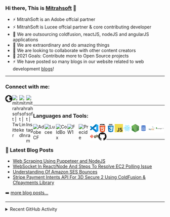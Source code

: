 ### Hi there, This is [Mitrahsoft][website] 👋

- ⚡ MitrahSoft is an Adobe offcial partner
- ⚡ MitrahSoft is Lucee offcial partner & core contributing developer
- 🔭 We are outsourcing coldfusion, reactJS, nodeJS and angularJS applications
- 🌱 We are extraordinary and do amazing things
- 👯 We are looking to collaborate with other content creators
- 🥅 2021 Goals: Contribute more to Open Source projects
- ⚡ We have posted so many blogs in our website related to web development [blogs]!

---
### Connect with me:

[<img align="left" alt="mitrahsoft.com" width="22px" src="https://raw.githubusercontent.com/iconic/open-iconic/master/svg/globe.svg" />][website]
[<img align="left" alt="mitrahsoft | Twitter" width="22px" src="https://cdn.jsdelivr.net/npm/simple-icons@v3/icons/twitter.svg" />][twitter]
[<img align="left" alt="mitrahsoft | LinkedIn" width="22px" src="https://cdn.jsdelivr.net/npm/simple-icons@v3/icons/linkedin.svg" />][linkedin]
[<img align="left" alt="mitrahsoft | Instagram" width="22px" src="https://cdn.jsdelivr.net/npm/simple-icons@v3/icons/instagram.svg" />][instagram]

<br />

---

### Languages and Tools:

<img align="left" alt="Adobe CF" width="36px" src="https://images.mitrahsoft.com/assets/img/tech_we_use/ColdFusion.svg" />
<img align="left" alt="Lucee" width="36px" src="https://images.mitrahsoft.com/assets/img/tech_we_use/Lucee.png" />
<img align="left" alt="ColdBox" width="36px" src="https://images.mitrahsoft.com/assets/img/tech_we_use/Coldbox.png" />
<img align="left" alt="FW1" width="36px" src="https://images.mitrahsoft.com/assets/img/tech_we_use/_framework_1.png" />
<img align="left" alt="Precide" width="36px" src="https://images.mitrahsoft.com/assets/img/tech_we_use/presidecms.svg" />
<img align="left" alt="Visual Studio Code" width="26px" src="https://raw.githubusercontent.com/github/explore/80688e429a7d4ef2fca1e82350fe8e3517d3494d/topics/visual-studio-code/visual-studio-code.png" />
<img align="left" alt="HTML5" width="26px" src="https://raw.githubusercontent.com/github/explore/80688e429a7d4ef2fca1e82350fe8e3517d3494d/topics/html/html.png" />
<img align="left" alt="CSS3" width="26px" src="https://raw.githubusercontent.com/github/explore/80688e429a7d4ef2fca1e82350fe8e3517d3494d/topics/css/css.png" />
<img align="left" alt="JavaScript" width="26px" src="https://raw.githubusercontent.com/github/explore/80688e429a7d4ef2fca1e82350fe8e3517d3494d/topics/javascript/javascript.png" />
<img align="left" alt="React" width="26px" src="https://raw.githubusercontent.com/github/explore/80688e429a7d4ef2fca1e82350fe8e3517d3494d/topics/react/react.png" />
<img align="left" alt="Node.js" width="26px" src="https://raw.githubusercontent.com/github/explore/80688e429a7d4ef2fca1e82350fe8e3517d3494d/topics/nodejs/nodejs.png" />
<img align="left" alt="SQL" width="26px" src="https://raw.githubusercontent.com/github/explore/80688e429a7d4ef2fca1e82350fe8e3517d3494d/topics/sql/sql.png" />
<img align="left" alt="MySQL" width="26px" src="https://raw.githubusercontent.com/github/explore/80688e429a7d4ef2fca1e82350fe8e3517d3494d/topics/mysql/mysql.png" />
<img align="left" alt="MongoDB" width="26px" src="https://raw.githubusercontent.com/github/explore/80688e429a7d4ef2fca1e82350fe8e3517d3494d/topics/mongodb/mongodb.png" />
<img align="left" alt="Git" width="26px" src="https://raw.githubusercontent.com/github/explore/80688e429a7d4ef2fca1e82350fe8e3517d3494d/topics/git/git.png" />
<img align="left" alt="GitHub" width="26px" src="https://raw.githubusercontent.com/github/explore/78df643247d429f6cc873026c0622819ad797942/topics/github/github.png" />

<br />
<br />

---

### 📕 Latest Blog Posts

<!-- BLOG-POST-LIST:START -->
- [Web Scraping Using Puppeteer and NodeJS](https://www.mitrahsoft.com/index.cfm/blog/web-scraping-using-puppeteer-nodejs)
- [WebSocket In React/Node And Steps To Resolve EC2 Polling Issue](https://www.mitrahsoft.com/index.cfm/blog/aws-ec2-nodejs-websockets-polling-issue-consumed-by-reactjs)
- [Understanding Of Amazon SES Bounces](https://www.mitrahsoft.com/index.cfm/blog/Understanding-amazon-ses-bounces)
- [Stripe Payment Intents API For 3D Secure 2 Using ColdFusion & Cfpayments Library](https://www.mitrahsoft.com/index.cfm/blog/stripe-payment-intents-api-for-3d-secure-2-using-coldfusion-cfpayments)
<!-- BLOG-POST-LIST:END -->

➡️ [more blog posts...](https://www.mitrahsoft.com/index.cfm/blog)

---

<details>
  <summary>Recent GitHub Activity</summary>
  
<!--START_SECTION:activity-->
1. 🎉 Implemented REST API in GO using GIN framework [[repo](https://github.com/golang-mitrah/gin-RestAPI-postgres-orm)] in [golang-mirtah](https://github.com/golang-mitrah)
2. 🎉Implemented REST API in GO using MUX Router [[repo](https://github.com/golang-mitrah/gin-RestAPI-postgres-orm)] in [golang-mirtah](https://github.com/golang-mitrah)
<!--END_SECTION:activity-->

</details>

[website]: https://www.mitrahsoft.com/
[blogs]: https://www.mitrahsoft.com/index.cfm/blog
[twitter]: https://twitter.com/MitrahSoft
[facebook]: https://www.facebook.com/mitrahsoft/
[instagram]: https://www.instagram.com/mitrahsoft/
[linkedin]: https://in.linkedin.com/company/mitrahsoft
